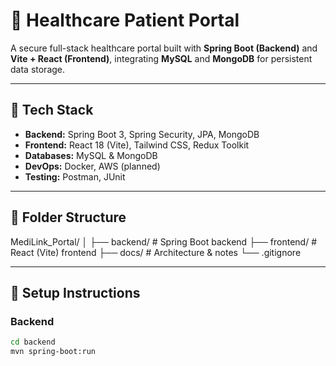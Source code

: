# 🏥 Healthcare Patient Portal

A secure full-stack healthcare portal built with **Spring Boot (Backend)** and **Vite + React (Frontend)**, integrating **MySQL** and **MongoDB** for persistent data storage.

---

## 🚀 Tech Stack

- **Backend:** Spring Boot 3, Spring Security, JPA, MongoDB
- **Frontend:** React 18 (Vite), Tailwind CSS, Redux Toolkit
- **Databases:** MySQL & MongoDB
- **DevOps:** Docker, AWS (planned)
- **Testing:** Postman, JUnit

---

## 🧩 Folder Structure

MediLink_Portal/
│
├── backend/ # Spring Boot backend
├── frontend/ # React (Vite) frontend
├── docs/ # Architecture & notes
└── .gitignore

---

## 💾 Setup Instructions

### Backend

```bash
cd backend
mvn spring-boot:run
```
